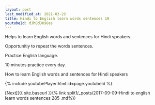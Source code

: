```yaml
---
layout: post
last_modified_at: 2021-03-29
title: Hindi to English learn words sentences 19 
youtubeId: dJhBdJ898as
---
```

 
 
Helps to learn English words and sentences for Hindi speakers.

Opportunitiy to repeat the words sentences. 

Practice English language. 
 
10 minutes practice every day. 
 
How to learn English words and sentences for Hindi speakers 
 
{% include youtubePlayer.html id=page.youtubeId %}
 
 
[Next]({{ site.baseurl }}{% link  split1/_posts/2017-09-09-Hindi to english learn words sentences 285 .md%})
 
